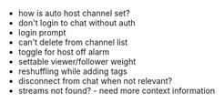 - how is auto host channel set?
- don't login to chat without auth
- login prompt
- can't delete from channel list
- toggle for host off alarm
- settable viewer/follower weight
- reshuffling while adding tags
- disconnect from chat when not relevant?
- streams not found? - need more context information
